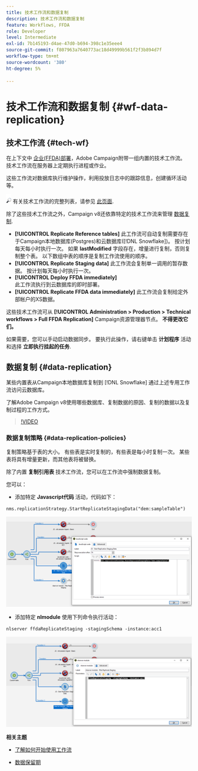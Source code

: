 ```yaml
---
title: 技术工作流和数据复制
description: 技术工作流和数据复制
feature: Workflows, FFDA
role: Developer
level: Intermediate
exl-id: 7b145193-d4ae-47d0-b694-398c1e35eee4
source-git-commit: f807963a7640773ac18d49999b561f2f3b894d7f
workflow-type: tm+mt
source-wordcount: '380'
ht-degree: 5%

---
```


# 技术工作流和数据复制 {#wf-data-replication}

## 技术工作流 {#tech-wf}

在上下文中 [企业(FFDA)部署](enterprise-deployment.md)，Adobe Campaign附带一组内置的技术工作流。 技术工作流在服务器上定期执行进程或作业。

这些工作流对数据库执行维护操作，利用投放日志中的跟踪信息，创建循环活动等。

![](../assets/do-not-localize/glass.png) 有关技术工作流的完整列表，请参见 [此页面](https://experienceleague.adobe.com/docs/campaign/automation/workflows/introduction/wf-type/technical-workflows.html).

除了这些技术工作流之外，Campaign v8还依靠特定的技术工作流来管理 [数据复制](#data-replication).

* **[!UICONTROL Replicate Reference tables]**
此工作流可自动复制需要存在于Campaign本地数据库(Postgres)和云数据库([!DNL Snowflake])。 按计划每天每小时执行一次。 如果 **lastModified** 字段存在，增量进行复制，否则复制整个表。 以下数组中表的顺序是复制工作流使用的顺序。
* **[!UICONTROL Replicate Staging data]**
此工作流会复制单一调用的暂存数据。 按计划每天每小时执行一次。
* **[!UICONTROL Deploy FFDA immediately]**\
  此工作流执行到云数据库的即时部署。
* **[!UICONTROL Replicate FFDA data immediately]**
此工作流会复制给定外部帐户的XS数据。

这些技术工作流可从 **[!UICONTROL Administration > Production > Technical workflows > Full FFDA Replication]** Campaign资源管理器节点。 **不得更改它们。**

如果需要，您可以手动启动数据同步。 要执行此操作，请右键单击 **计划程序** 活动和选择 **立即执行挂起的任务**.

## 数据复制 {#data-replication}

某些内置表从Campaign本地数据库复制到 [!DNL Snowflake] 通过上述专用工作流访问云数据库。

了解Adobe Campaign v8使用哪些数据库、复制数据的原因、复制的数据以及复制过程的工作方式。

>[!VIDEO](https://video.tv.adobe.com/v/334460?quality=12)


### 数据复制策略 {#data-replication-policies}

复制策略基于表的大小。 有些表是实时复制的，有些表是每小时复制一次。 某些表将具有增量更新，而其他表将被替换。

除了内置 **复制引用表** 技术工作流，您可以在工作流中强制数据复制。

您可以：

* 添加特定 **Javascript代码** 活动，代码如下：

```
nms.replicationStrategy.StartReplicateStagingData("dem:sampleTable")
```

![](assets/jscode.png)


* 添加特定 **nlmodule** 使用下列命令执行活动：

```
nlserver ffdaReplicateStaging -stagingSchema -instance:acc1
```

![](assets/nlmodule.png)


**相关主题**

* [了解如何开始使用工作流](https://experienceleague.adobe.com/docs/campaign/automation/workflows/introduction/build-a-workflow.html?lang=zh-Hans)

* [数据保留期](../dev/datamodel-best-practices.md#data-retention)
